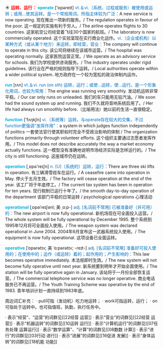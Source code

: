 ☀ <font color="red">**运转、运行：**</font>
<font color="sky blue">**operate**</font> ['ɒpəreɪt] 
<font color="#0070c0">vt.＆vi.（系统、过程或服务）被使用或运转；或用…使其运转。是一个常规用词，所指主体较为广泛：</font>A new service is now operating. 现在推出一项新的服务。/ The regulation operates in favour of the poor. 这一规定的实施有利于穷人。/ The airline operates flights to 30 countries. 这家航空公司经营着飞往30个国家的航班。/ The laboratory is now commercially operated. 这个实验室现在实行商业化运作。<font color="#0070c0">vi.（企业或机构）以某种方式（或从某个地方）来运转，即经营，营业：</font>The company will continue to operate in this city. 该公司将继续在该城市运营。/ The hospital was operating normally. 这家医院运营正常。/ We operate as an advisory service for schools. 我们为学校提供咨询服务。/ The industry operates under rigid guidelines. 该行业在严格的规则指导下运转。/ Local authorities operate within a wider political system. 地方政府在一个较为宽松的政治体制内运作。

<font color="sky blue">**run**</font> [rʌn] 
<font color="#0070c0">vt.＆vi. run (on sth) 运转，运行；或使…运转，使…运行。是一个形象化用词，也较为常用：</font>The engine was running very smoothly. 发动机运转非常平稳。/ Our car only runs on unleaded. 我们的车只能用无铅汽油。/ We soon had the sound system up and running. 我们不久就将音响系统启用了。/ Her life had always run smoothly before.（比喻用法）她以前的生活一直很稳定。

<font color="sky blue">**function**</font> ['fʌŋkʃn] 
<font color="#0070c0">vi.（系统等）运转。与operate存在较大的交集，不过function更强调“发挥作用”：</font>a system in which judges function independently of politics 一套使法官行使其职权时完全不受政治影响的体制 / The organization functions primarily through volunteer efforts. 这个组织主要通过志愿者发挥作用。/ This model does not describe accurately the way a market economy actually functions. 这一模型没有准确地说明市场经济实际是怎样运行的。/ The city is still functioning. 这座城市仍在运转。

<font color="sky blue">**operation**</font> [͵ɒpə'reɪʃn] 
<font color="#0070c0">n. [U]（系统的）运转，运行：</font>There are three ski lifts in operation. 有三辆滑雪缆车在运行。/ A ceasefire came into operation in May. 停火于五月生效。/ The factory will cease operation at the end of the year. 该工厂将于年底停工。/ The current tax system has been in operation for ten years. 现行税制已运行十年了。/ the smooth day-to-day operation of the department 该部门平稳的日常运转 / psychological operations 心理活动
           
<font color="sky blue">**operational**</font> [ˌɒpəˈreɪʃənl; 美 ˌɑ:p-]
<font color="#0070c0">adj. [名词前不常用] 已被准备好（并可用）的：</font>The new airport is now fully operational. 新机场现在可全面投入运营。/ The whole system will be fully operational by December 1995. 整个系统到1995年12月将可全面投入使用。/ The weapon system was declared operational in June 2004. 2004年6月宣布这一武器系统投入使用。/ The equipment is now fully operational. 这项设备已全面运转。
           
<font color="sky blue">**operative**</font> [ˈɒpərətɪv; 美 ˈɑ:pərətɪv; -reɪt-]
<font color="#0070c0">adj. [名词前不常用] 准备好可投入使用的；在使用中的；运作（或运转）着的；起作用的；产生影响的：</font>This law becomes operative immediately. 本法规即时生效。/ The new system will not become fully operative until next year. 新系统要到明年才开始全面使用。/ The station will be fully operative again in January. 该站将于一月份全部恢复运营。/ The commercial telephone service was no longer operative. 商业电话服务已不再运营。/ The Youth Training Scheme was operative by the end of 1983. 青年培训计划一直持续到1983年底。

周边词汇补充：
· pull可指（发动机）吃力地运转；
· work可指运转，运行；
· on可指处于运转中。也可指值班，执勤，执行任务中。

· 表示“经营”、“运营”的词群见[[22经营 运营]]
· 表示“营业”的词群见[[22经营 运营]]
· 表示“机器运转”的词群见[[10运转 运行]]
· 表示“计算机运行”的词群见[[07任务处理 运算运行]]
· 表示“数学运算”、“计算”的词群见[[08数数 计算]]
· 表示“进行”的词群见[[03行动 进行]]
· 表示“进展”的词群见[[16促进 发展]]
· 表示“身体运转”的词群见[[18机能 功能]]
